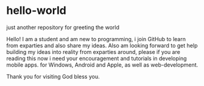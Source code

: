 # hello-world
just another repository for greeting the world

Hello! 
I am a student and am new to programming, i join GitHub to learn from exparties and also share my ideas.
Also am looking forward to get help building my ideas into reality from exparties around, please if you are reading this now i need your encouragement and tutorials in developing mobile apps. for Windows, Android and Apple, as well as web-development.

Thank you for visiting God bless you.
